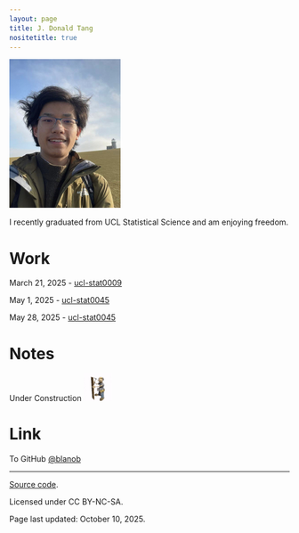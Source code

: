 ```yaml
---
layout: page
title: J. Donald Tang
nositetitle: true
---
```


<img src="lighthouse-small.jpg">

I recently graduated from UCL Statistical Science and am enjoying freedom.

# Work

March 21, 2025 - [ucl-stat0009](https://blanob.github.io/assets/availability-analysis.html)

May 1, 2025 - [ucl-stat0045](https://blanob.github.io/assets/data-ethics.pdf)

May 28, 2025 - [ucl-stat0045](https://blanob.github.io/assets/anova.pdf)

# Notes

Under Construction <img src="construction.gif" width="50" >

# Link

To GitHub [@blanob](https://github.com/blanob)

---

<div class="small center">
<p><a href="https://github.com/blanob/blanob.github.io/">Source code</a>.</p>
<p>Licensed under CC BY-NC-SA.</p>
<p>Page last updated: October 10, 2025.</p>
</div>

